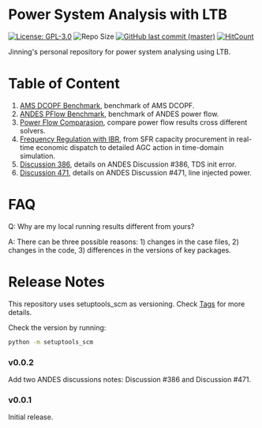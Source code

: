 # Power System Analysis with LTB

[![License: GPL-3.0](https://img.shields.io/badge/License-GPL--3.0-blue.svg)](https://github.com/jinningwang/psal/blob/master/LICENSE)
![Repo Size](https://img.shields.io/github/repo-size/jinningwang/psal)
[![GitHub last commit (master)](https://img.shields.io/github/last-commit/jinningwang/psal/master?label=last%20commit%20to%20master)](https://github.com/jinningwang/psal/commits/master/)
[![HitCount](https://hits.dwyl.com/jinningwang/psal.svg)](https://hits.dwyl.com/jinningwang/psal)

Jinning's personal repository for power system analysing using LTB.

# Table of Content

1. [AMS DCOPF Benchmark](./src/notes/ltb_benchmark/ams_benchmark.ipynb), benchmark of AMS DCOPF.
1. [ANDES PFlow Benchmark](./src/notes/ltb_benchmark/andes_benchmark.ipynb), benchmark of ANDES power flow.
1. [Power Flow Comparasion](./src/notes/pflow_benchmark/pflow_compare.ipynb), compare power flow results cross different solvers.
1. [Frequency Regulation with IBR](./src/notes/agc/agc_ibr.ipynb), from SFR capacity procurement in real-time economic dispatch to detailed AGC action in time-domain simulation.
1. [Discussion 386](./src/notes/discussion/d386.ipynb), details on ANDES Discussion #386, TDS init error.
1. [Discussion 471](./src/notes/discussion/d471.ipynb), details on ANDES Discussion #471, line injected power.

# FAQ

Q: Why are my local running results different from yours?

A: There can be three possible reasons: 1) changes in the case files, 2) changes in the code, 3) differences in the versions of key packages.

# Release Notes

This repository uses setuptools_scm as versioning.
Check [Tags](https://github.com/jinningwang/psal/tags) for more details.

Check the version by running:

```bash
python -m setuptools_scm
```

### v0.0.2
Add two ANDES discussions notes: Discussion #386 and Discussion #471.

### v0.0.1
Initial release.
